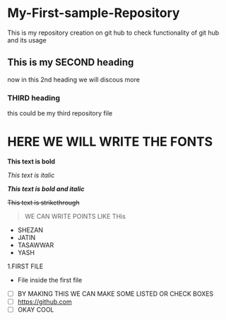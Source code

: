 # My-First-sample-Repository
This is my repository creation on git hub to check functionality of git hub and its usage
## This is my SECOND heading 
now in this 2nd heading we will discous more
### THIRD heading 
this could be my third repository file 
# HERE WE WILL WRITE THE FONTS 
**This text is bold**

*This text is italic*

***This text is bold and italic***

~~This text is strikethrough~~
> WE CAN WRITE POINTS LIKE THis
* SHEZAN
* JATIN
* TASAWWAR
* YASH

1.FIRST FILE
 - File inside the first file

- [ ] BY MAKING THIS WE CAN MAKE SOME LISTED OR CHECK BOXES
- [ ] https://github.com
- [ ] OKAY COOL
